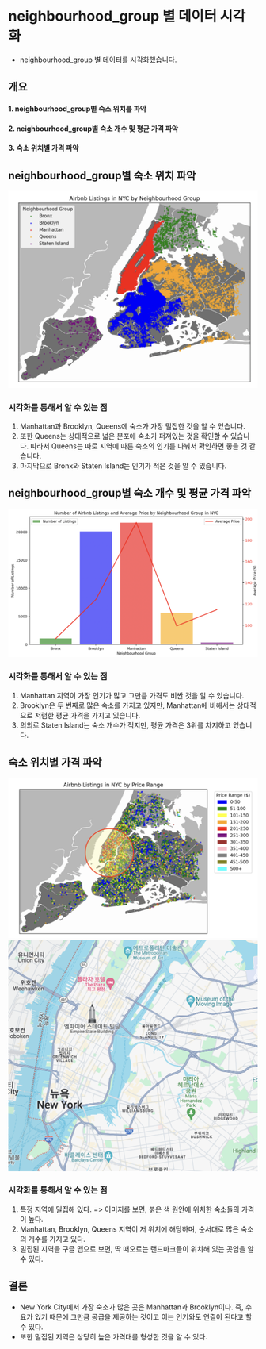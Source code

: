 # neighbourhood_group 별 데이터 시각화
- neighbourhood_group 별 데이터를 시각화했습니다.

## 개요
#### 1. neighbourhood_group별 숙소 위치를 파악
#### 2. neighbourhood_group별 숙소 개수 및 평균 가격 파악
#### 3. 숙소 위치별 가격 파악

## neighbourhood_group별 숙소 위치 파악
![image](../public/images/neighbourhood_group_by_location.png)
### 시각화를 통해서 알 수 있는 점
1. Manhattan과 Brooklyn, Queens에 숙소가 가장 밀집한 것을 알 수 있습니다.
2. 또한 Queens는 상대적으로 넓은 분포에 숙소가 퍼져있는 것을 확인할 수 있습니다. 따라서 Queens는 따로 지역에 따른 숙소의 인기를 나눠서 확인하면 좋을 것 같습니다.
3. 마지막으로 Bronx와 Staten Island는 인기가 적은 것을 알 수 있습니다.

## neighbourhood_group별 숙소 개수 및 평균 가격 파악
![image](../public/images/neighbourhood_group_by_count_price.png)
### 시각화를 통해서 알 수 있는 점
1. Manhattan 지역이 가장 인기가 많고 그만큼 가격도 비싼 것을 알 수 있습니다.
2. Brooklyn은 두 번째로 많은 숙소를 가지고 있지만, Manhattan에 비해서는 상대적으로 저렴한 평균 가격을 가지고 있습니다.
3. 의외로 Staten Island는 숙소 개수가 적지만, 평균 가격은 3위를 차지하고 있습니다.

## 숙소 위치별 가격 파악
![image](../public/images/price_range.png)
![image](../public/images/google_newyork.png)
### 시각화를 통해서 알 수 있는 점
1. 특정 지역에 밀집해 있다. => 이미지를 보면, 붉은 색 원안에 위치한 숙소들의 가격이 높다.
2. Manhattan, Brooklyn, Queens 지역이 저 위치에 해당하며, 순서대로 많은 숙소의 개수를 가지고 있다.
3. 밀집된 지역을 구글 맵으로 보면, 딱 떠오르는 랜드마크들이 위치해 있는 곳임을 알 수 있다.

## 결론
- New York City에서 가장 숙소가 많은 곳은 Manhattan과 Brooklyn이다. 즉, 수요가 있기 때문에 그만큼 공급을 제공하는 것이고 이는 인기와도 연결이 된다고 할 수 있다.
- 또한 밀집된 지역은 상당히 높은 가격대를 형성한 것을 알 수 있다.